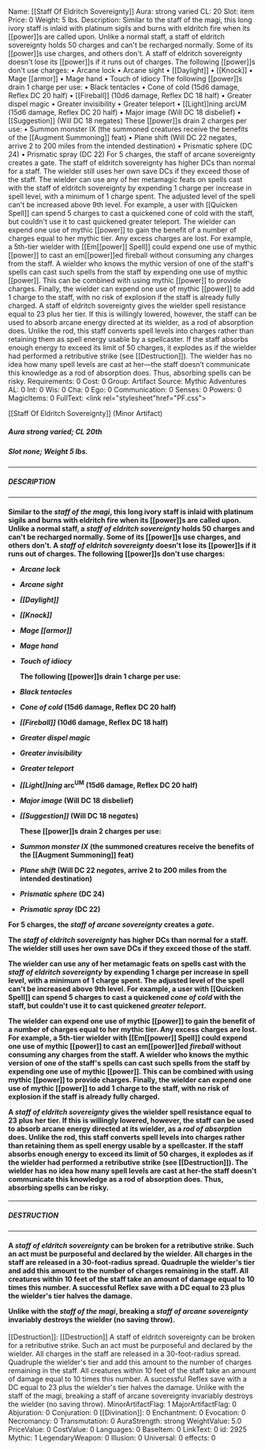 Name: [[Staff Of Eldritch Sovereignty]]
Aura: strong varied
CL: 20
Slot: item
Price: 0
Weight: 5 lbs.
Description: Similar to the staff of the magi, this long ivory staff is inlaid with platinum sigils and burns with eldritch fire when its [[power]]s are called upon. Unlike a normal staff, a staff of eldritch sovereignty holds 50 charges and can't be recharged normally. Some of its [[power]]s use charges, and others don't. A staff of eldritch sovereignty doesn't lose its [[power]]s if it runs out of charges. The following [[power]]s don't use charges: • Arcane lock • Arcane sight • [[Daylight]] • [[Knock]] • Mage [[armor]] • Mage hand • Touch of idiocy The following [[power]]s drain 1 charge per use: • Black tentacles • Cone of cold (15d6 damage, Reflex DC 20 half) • [[Fireball]] (10d6 damage, Reflex DC 18 half) • Greater dispel magic • Greater invisibility • Greater teleport • [[Light]]ning arcUM (15d6 damage, Reflex DC 20 half) • Major image (Will DC 18 disbelief) • [[Suggestion]] (Will DC 18 negates) These [[power]]s drain 2 charges per use: • Summon monster IX (the summoned creatures receive the benefits of the [[Augment Summoning]] feat) • Plane shift (Will DC 22 negates, arrive 2 to 200 miles from the intended destination) • Prismatic sphere (DC 24) • Prismatic spray (DC 22) For 5 charges, the staff of arcane sovereignty creates a gate. The staff of eldritch sovereignty has higher DCs than normal for a staff. The wielder still uses her own save DCs if they exceed those of the staff. The wielder can use any of her metamagic feats on spells cast with the staff of eldritch sovereignty by expending 1 charge per increase in spell level, with a minimum of 1 charge spent. The adjusted level of the spell can't be increased above 9th level. For example, a user with [[Quicken Spell]] can spend 5 charges to cast a quickened cone of cold with the staff, but couldn't use it to cast quickened greater teleport. The wielder can expend one use of mythic [[power]] to gain the benefit of a number of charges equal to her mythic tier. Any excess charges are lost. For example, a 5th-tier wielder with [[Em[[power]] Spell]] could expend one use of mythic [[power]] to cast an em[[power]]ed fireball without consuming any charges from the staff. A wielder who knows the mythic version of one of the staff's spells can cast such spells from the staff by expending one use of mythic [[power]]. This can be combined with using mythic [[power]] to provide charges. Finally, the wielder can expend one use of mythic [[power]] to add 1 charge to the staff, with no risk of explosion if the staff is already fully charged. A staff of eldritch sovereignty gives the wielder spell resistance equal to 23 plus her tier. If this is willingly lowered, however, the staff can be used to absorb arcane energy directed at its wielder, as a rod of absorption does. Unlike the rod, this staff converts spell levels into charges rather than retaining them as spell energy usable by a spellcaster. If the staff absorbs enough energy to exceed its limit of 50 charges, it explodes as if the wielder had performed a retributive strike (see [[Destruction]]). The wielder has no idea how many spell levels are cast at her—the staff doesn’t communicate this knowledge as a rod of absorption does. Thus, absorbing spells can be risky. 
Requirements: 0
Cost: 0
Group: Artifact
Source: Mythic Adventures
AL: 0
Int: 0
Wis: 0
Cha: 0
Ego: 0
Communication: 0
Senses: 0
Powers: 0
MagicItems: 0
FullText: <link rel="stylesheet"href="PF.css"><div class="heading"><p class="alignleft">[[Staff Of Eldritch Sovereignty]] (Minor Artifact)</p><div style="clear: both;"></div></div><div><h5><b>Aura </b>strong varied; <b>CL </b>20th</h5><h5><b>Slot </b>none; <b>Weight </b>5 lbs.</h5></div><hr/><div><h5><b>DESCRIPTION</b></h5></div><hr/><div><h4><p>Similar to the <i>staff of the magi</i>, this long ivory staff is inlaid with platinum sigils and burns with eldritch fire when its [[power]]s are called upon. Unlike a normal staff, a <i>staff of eldritch sovereignty</i> holds 50 charges and can't be recharged normally. Some of its [[power]]s use charges, and others don't. A <i>staff of eldritch sovereignty</i> doesn't lose its [[power]]s if it runs out of charges. The following [[power]]s don't use charges: </p><p></p><p><ul><li> <i>Arcane lock</i> </p><p><li> <i>Arcane sight</i> </p><p><li> <i>[[Daylight]]</i> </p><p><li> <i>[[Knock]]</i> </p><p><li> <i>Mage [[armor]]</i> </p><p><li> <i>Mage hand</i> </p><p><li> <i>Touch of idiocy</i> </p><p>The following [[power]]s drain 1 charge per use: </p><p><li> <i>Black tentacles</i> </p><p><li> <i>Cone of cold</i> (15d6 damage, Reflex DC 20 half) </p><p><li> <i>[[Fireball]]</i> (10d6 damage, Reflex DC 18 half) </p><p><li> <i>Greater dispel magic</i> </p><p><li> <i>Greater invisibility</i> </p><p><li> <i>Greater teleport</i> </p><p><li> <i>[[Light]]ning</i> arc<sup>UM</sup> (15d6 damage, Reflex DC 20 half) </p><p><li> <i>Major image</i> (Will DC 18 disbelief) </p><p><li> <i>[[Suggestion]]</i> (Will DC 18 ne<i>gate</i>s) </p><p>These [[power]]s drain 2 charges per use: </p><p><li> <i>Summon monster IX</i> (the summoned creatures receive the benefits of the [[Augment Summoning]] feat) </p><p><li> <i>Plane shift</i> (Will DC 22 ne<i>gate</i>s, arrive 2 to 200 miles from the intended destination) </p><p><li> <i>Prismatic sphere</i> (DC 24) </p><p><li> <i>Prismatic spray</i> (DC 22) </ul></p><p>For 5 charges, the <i>staff of arcane sovereignty</i> creates a <i>gate</i>. </p><p>The <i>staff of eldritch sovereignty</i> has higher DCs than normal for a staff. The wielder still uses her own save DCs if they exceed those of the staff. </p><p>The wielder can use any of her metamagic feats on spells cast with the <i>staff of eldritch sovereignty</i> by expending 1 charge per increase in spell level, with a minimum of 1 charge spent. The adjusted level of the spell can't be increased above 9th level. For example, a user with [[Quicken Spell]] can spend 5 charges to cast a quickened <i>cone of cold</i> with the staff, but couldn't use it to cast quickened <i>greater teleport</i>. </p><p>The wielder can expend one use of mythic [[power]] to gain the benefit of a number of charges equal to her mythic tier. Any excess charges are lost. For example, a 5th-tier wielder with [[Em[[power]] Spell]] could expend one use of mythic [[power]] to cast an em[[power]]ed <i>fireball</i> without consuming any charges from the staff. A wielder who knows the mythic version of one of the staff's spells can cast such spells from the staff by expending one use of mythic [[power]]. This can be combined with using mythic [[power]] to provide charges. Finally, the wielder can expend one use of mythic [[power]] to add 1 charge to the staff, with no risk of explosion if the staff is already fully charged. </p><p>A <i>staff of eldritch sovereignty</i> gives the wielder spell resistance equal to 23 plus her tier. If this is willingly lowered, however, the staff can be used to absorb arcane energy directed at its wielder, as a <i>rod of absorption</i> does. Unlike the rod, this staff converts spell levels into charges rather than retaining them as spell energy usable by a spellcaster. If the staff absorbs enough energy to exceed its limit of 50 charges, it explodes as if the wielder had performed a retributive strike (see [[Destruction]]). The wielder has no idea how many spell levels are cast at her-the staff doesn't communicate this knowledge as a rod of absorption does. Thus, absorbing spells can be risky. </p></h4></div><hr/><div><h5><b>DESTRUCTION</b></h5></div><hr/><div><h4><p><p></p><p></p><p>A <i>staff of eldritch sovereignty</i> can be broken for a retributive strike. Such an act must be purposeful and declared by the wielder. All charges in the staff are released in a 30-foot-radius spread. Quadruple the wielder's tier and add this amount to the number of charges remaining in the staff. All creatures within 10 feet of the staff take an amount of damage equal to 10 times this number. A successful Reflex save with a DC equal to 23 plus the wielder's tier halves the damage. </p><p>Unlike with the <i>staff of the magi</i>, breaking a <i>staff of arcane sovereignty</i> invariably destroys the wielder (no saving throw).</p></h4></div>
[[Destruction]]: [[Destruction]] A staff of eldritch sovereignty can be broken for a retributive strike. Such an act must be purposeful and declared by the wielder. All charges in the staff are released in a 30-foot-radius spread. Quadruple the wielder's tier and add this amount to the number of charges remaining in the staff. All creatures within 10 feet of the staff take an amount of damage equal to 10 times this number. A successful Reflex save with a DC equal to 23 plus the wielder's tier halves the damage. Unlike with the staff of the magi, breaking a staff of arcane sovereignty invariably destroys the wielder (no saving throw).
MinorArtifactFlag: 1
MajorArtifactFlag: 0
Abjuration: 0
Conjuration: 0
[[Divination]]: 0
Enchantment: 0
Evocation: 0
Necromancy: 0
Transmutation: 0
AuraStrength: strong
WeightValue: 5.0
PriceValue: 0
CostValue: 0
Languages: 0
BaseItem: 0
LinkText: 0
id: 2925
Mythic: 1
LegendaryWeapon: 0
Illusion: 0
Universal: 0
effects: 0
